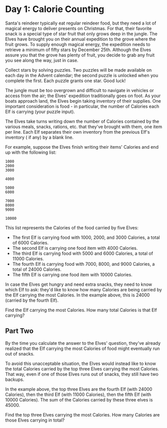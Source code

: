 # Day 1: Calorie Counting

Santa's reindeer typically eat regular reindeer food, but they need a lot of
magical energy to deliver presents on Christmas. For that, their favorite snack
is a special type of star fruit that only grows deep in the jungle. The Elves
have brought you on their annual expedition to the grove where the fruit grows.
To supply enough magical energy, the expedition needs to retrieve a minimum of
fifty stars by December 25th. Although
the Elves assure you that the grove has plenty of fruit, you decide to grab any
fruit you see along the way, just in
case.

Collect stars by solving puzzles. Two puzzles will be made available on each day
in the Advent calendar; the second
puzzle is unlocked when you complete the first. Each puzzle grants one star.
Good luck!

The jungle must be too overgrown and difficult to navigate in vehicles or access
from the air; the Elves' expedition
traditionally goes on foot. As your boats approach land, the Elves begin taking
inventory of their supplies. One
important consideration is food - in particular, the number of Calories each Elf
is carrying (your puzzle input).

The Elves take turns writing down the number of Calories contained by the
various meals, snacks, rations, etc. that
they've brought with them, one item per line. Each Elf separates their own
inventory from the previous Elf's inventory (
if any) by a blank line.

For example, suppose the Elves finish writing their items' Calories and end up
with the following list:

```
1000
2000
3000

4000

5000
6000

7000
8000
9000

10000
```

This list represents the Calories of the food carried by five Elves:

- The first Elf is carrying food with 1000, 2000, and 3000 Calories, a total of
  6000 Calories.
- The second Elf is carrying one food item with 4000 Calories.
- The third Elf is carrying food with 5000 and 6000 Calories, a total of 11000
  Calories.
- The fourth Elf is carrying food with 7000, 8000, and 9000 Calories, a total of
  24000 Calories.
- The fifth Elf is carrying one food item with 10000 Calories.

In case the Elves get hungry and need extra snacks, they need to know which Elf
to ask: they'd like to know how many Calories are being carried by the Elf
carrying the most Calories. In the example above, this is 24000 (carried by the
fourth Elf).

Find the Elf carrying the most Calories. How many total Calories is that Elf
carrying?

## Part Two

By the time you calculate the answer to the Elves' question, they've already
realized that the Elf carrying the most Calories of food might eventually run
out of snacks.

To avoid this unacceptable situation, the Elves would instead like to know the
total Calories carried by the top three Elves carrying the most Calories. That
way, even if one of those Elves runs out of snacks, they still have two backups.

In the example above, the top three Elves are the fourth Elf (with 24000
Calories), then the third Elf (with 11000 Calories), then the fifth Elf (with
10000 Calories). The sum of the Calories carried by these three elves is 45000.

Find the top three Elves carrying the most Calories. How many Calories are those
Elves carrying in total?
